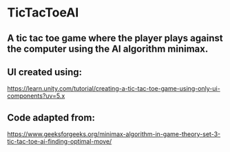 # TicTacToeAI
## A tic tac toe game where the player plays against the computer using the AI algorithm minimax.
## UI created using:
<https://learn.unity.com/tutorial/creating-a-tic-tac-toe-game-using-only-ui-components?uv=5.x>
## Code adapted from:
<https://www.geeksforgeeks.org/minimax-algorithm-in-game-theory-set-3-tic-tac-toe-ai-finding-optimal-move/>
